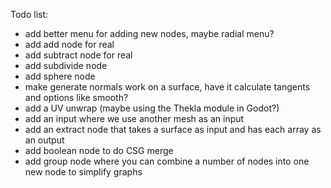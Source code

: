 Todo list:
 - add better menu for adding new nodes, maybe radial menu?
 - add add node for real
 - add subtract node for real
 - add subdivide node
 - add sphere node
 - make generate normals work on a surface, have it calculate tangents and options like smooth?
 - add a UV unwrap (maybe using the Thekla module in Godot?)
 - add an input where we use another mesh as an input
 - add an extract node that takes a surface as input and has each array as an output
 - add boolean node to do CSG merge
 - add group node where you can combine a number of nodes into one new node to simplify graphs
